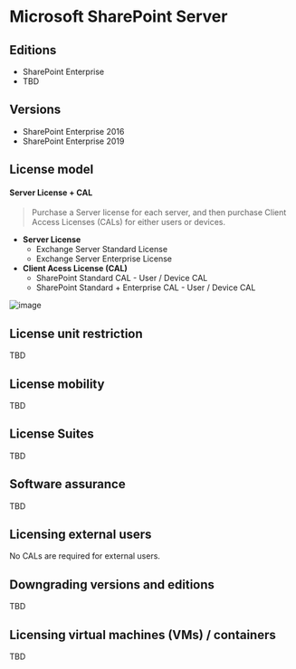 # Microsoft SharePoint Server

## Editions
- SharePoint Enterprise
- TBD

## Versions
- SharePoint Enterprise 2016
- SharePoint Enterprise 2019

## License model
#### **Server License + CAL**
> Purchase a Server license for each server, and then purchase Client Access Licenses (CALs) for either users or devices.
- **Server License**
  - Exchange Server Standard License
  - Exchange Server Enterprise License
- **Client Acess License (CAL)**
  - SharePoint Standard CAL - User / Device CAL
  - SharePoint Standard + Enterprise CAL - User / Device CAL
 
![image](https://github.com/JiriSlof/KnowledgeBase/assets/168433423/5f49bb9b-0634-4055-b553-529830722bad)


## License unit restriction
TBD

## License mobility
TBD

## License Suites
TBD

## Software assurance
TBD

## Licensing external users
No CALs are required for external users.

## Downgrading versions and editions
TBD

## Licensing virtual machines (VMs) / containers
TBD
